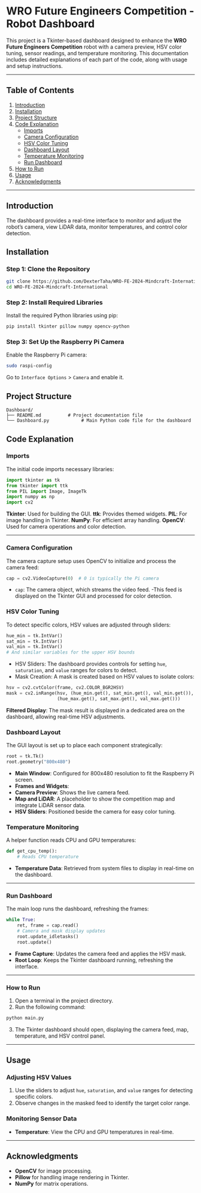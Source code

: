 # WRO Future Engineers Competition - Robot Dashboard

This project is a Tkinter-based dashboard designed to enhance the **WRO Future Engineers Competition** robot with a camera preview, HSV color tuning, sensor readings, and temperature monitoring. This documentation includes detailed explanations of each part of the code, along with usage and setup instructions.

---

## Table of Contents
1. [Introduction](#introduction)
2. [Installation](#installation)
3. [Project Structure](#project-structure)
4. [Code Explanation](#code-explanation)
   - [Imports](#imports)
   - [Camera Configuration](#camera-configuration)
   - [HSV Color Tuning](#hsv-color-tuning)
   - [Dashboard Layout](#dashboard-layout)
   - [Temperature Monitoring](#temperature-monitoring)
   - [Run Dashboard](#run-dashboard)
5. [How to Run](#how-to-run)
6. [Usage](#usage)
7. [Acknowledgments](#acknowledgments)

---

## Introduction
The dashboard provides a real-time interface to monitor and adjust the robot’s camera, view LiDAR data, monitor temperatures, and control color detection. 

## Installation

### Step 1: Clone the Repository
```bash
git clone https://github.com/DexterTaha/WRO-FE-2024-Mindcraft-International
cd WRO-FE-2024-Mindcraft-International
```

### Step 2: Install Required Libraries
Install the required Python libraries using pip:

```bash
pip install tkinter pillow numpy opencv-python
```

### Step 3: Set Up the Raspberry Pi Camera
Enable the Raspberry Pi camera:

```bash
sudo raspi-config
```

Go to `Interface Options` > `Camera` and enable it.

## Project Structure
```plaintext
Dashboard/
├── README.md          # Project documentation file
└── Dashboard.py            # Main Python code file for the dashboard
```

## Code Explanation
### Imports
The initial code imports necessary libraries:

```python
import tkinter as tk
from tkinter import ttk
from PIL import Image, ImageTk
import numpy as np
import cv2
```

__Tkinter__: Used for building the GUI.
__ttk__: Provides themed widgets.
__PIL__: For image handling in Tkinter.
__NumPy__: For efficient array handling.
__OpenCV__: Used for camera operations and color detection.

---

### Camera Configuration
The camera capture setup uses OpenCV to initialize and process the camera feed:

```python
cap = cv2.VideoCapture(0)  # 0 is typically the Pi camera
```
- `cap`: The camera object, which streams the video feed.
-This feed is displayed on the Tkinter GUI and processed for color detection.

### HSV Color Tuning
To detect specific colors, HSV values are adjusted through sliders:

```python
hue_min = tk.IntVar()
sat_min = tk.IntVar()
val_min = tk.IntVar()
# And similar variables for the upper HSV bounds
```

- HSV Sliders: The dashboard provides controls for setting `hue`, `saturation`, and `value` ranges for colors to detect.
- Mask Creation: A mask is created based on HSV values to isolate colors:
```python
hsv = cv2.cvtColor(frame, cv2.COLOR_BGR2HSV)
mask = cv2.inRange(hsv, (hue_min.get(), sat_min.get(), val_min.get()),
                   (hue_max.get(), sat_max.get(), val_max.get()))
```

__Filtered Display__: The mask result is displayed in a dedicated area on the dashboard, allowing real-time HSV adjustments.

### Dashboard Layout
The GUI layout is set up to place each component strategically:
```python
root = tk.Tk()
root.geometry("800x480")
```
- __Main Window__: Configured for 800x480 resolution to fit the Raspberry Pi screen.
- __Frames and Widgets__:
- __Camera Preview__: Shows the live camera feed.
- __Map and LiDAR__: A placeholder to show the competition map and integrate LiDAR sensor data.
- __HSV Sliders__: Positioned beside the camera for easy color tuning.
  
### Temperature Monitoring
A helper function reads CPU and GPU temperatures:
```python
def get_cpu_temp():
    # Reads CPU temperature
```
- __Temperature Data__: Retrieved from system files to display in real-time on the dashboard.
---

### Run Dashboard
The main loop runs the dashboard, refreshing the frames:

```python
while True:
    ret, frame = cap.read()
    # Camera and mask display updates
    root.update_idletasks()
    root.update()
```
- __Frame Capture__: Updates the camera feed and applies the HSV mask.
- __Root Loop__: Keeps the Tkinter dashboard running, refreshing the interface.

---
### How to Run
1) Open a terminal in the project directory.
2) Run the following command:
```bash
python main.py
```
3) The Tkinter dashboard should open, displaying the camera feed, map, temperature, and HSV control panel.

---
## Usage
### Adjusting HSV Values
1) Use the sliders to adjust `hue`, `saturation`, and `value` ranges for detecting specific colors.
2) Observe changes in the masked feed to identify the target color range.
   
### Monitoring Sensor Data
- __Temperature__: View the CPU and GPU temperatures in real-time.

---
## Acknowledgments
- __OpenCV__ for image processing.
- __Pillow__ for handling image rendering in Tkinter.
- __NumPy__ for matrix operations.







